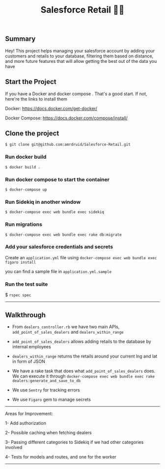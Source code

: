 <div align="center">
  <br>
  <h1>Salesforce Retail 👨‍💻</h1>
</div>
<br>

## Summary

Hey! This project helps managing your salesforce account by adding your customers and retails to your database, filtering them based on distance, and more future features that will allow getting the best out of the data you have

## Start the Project

If you have a Docker and docker compose . That's a good start. If not, here're the links to install them

Docker: https://docs.docker.com/get-docker/

Docker Compose: https://docs.docker.com/compose/install/

## Clone the project

`$ git clone git@github.com:amrdruid/Salesforce-Retail.git`

### Run docker build

`$ docker build .`

### Run docker compose to start the container

`$ docker-compose up`

### Run Sidekiq in another window

`$ docker-compose exec web bundle exec sidekiq`

### Run migrations

`$ docker-compose exec web bundle exec rake db:migrate`

### Add your salesforce credentials and secrets

Create an `application.yml` file using `docker-compose exec web bundle exec figaro install`

you can find a sample file in `application.yml.sample`


### Run the test suite

$ `rspec spec`

--- 

## Walkthrough

- From `dealers_controller.rb` we have two main APIs, `add_point_of_sales_dealers` and `dealers_within_range`

- `add_point_of_sales_dealers` allows adding retails to the database by internal employees

- `dealers_within_range` returns the retails around your current lng and lat in form of JSON

- We have a rake task that does what `add_point_of_sales_dealers` does. We can execute it through `docker-compose exec web bundle exec rake dealers:generate_and_save_to_db`

- We use `Sentry` for tracking errors 

- We use `Figaro` gem to manage secrets

--- 

Areas for Improvement:

1- Add authorization

2- Possible caching when fetching dealers

3- Passing different categories to Sidekiq if we had other categories involved

4- Tests for models and routes, and one for the worker

---
